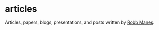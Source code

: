 # articles
Articles, papers, blogs, presentations, and posts written by [Robb Manes](https://robbmanes.com).